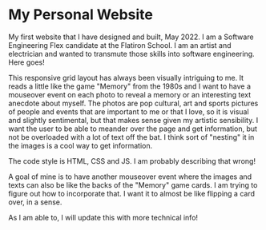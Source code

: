 # My Personal Website
My first website that I have designed and built, May 2022. I am a Software Engineering Flex candidate
at the Flatiron School. I am an artist and electrician and wanted to transmute those skills into 
software engineering. Here goes!

This responsive grid layout has always been visually intriguing to me. It reads a little like 
the game "Memory" from the 1980s and I want to have a mouseover event on each photo to reveal
a memory or an interesting text anecdote about myself. The photos are pop cultural, art and sports pictures
of people and events that are important to me or that I love, so it is visual and slightly
sentimental, but that makes sense given my artistic sensibility. I want the user to be able to meander
over the page and get information, but not be overloaded with a lot of text off the bat. I think sort of
"nesting" it in the images is a cool way to get information.

The code style is HTML, CSS and JS. I am probably describing that wrong!

A goal of mine is to have another mouseover event where the images and texts can also be like the backs
of the "Memory" game cards. I am trying to figure out how to incorporate that. I want it to almost be 
like flipping a card over, in a sense. 

As I am able to, I will update this with more technical info!


